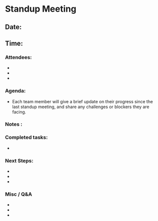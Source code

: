 # Standup Meeting

## Date: 
## Time: 

### Attendees:

- 
- 
- 

### Agenda:

- Each team member will give a brief update on their progress since the last standup meeting, and share any challenges or blockers they are facing.


### Notes :



### Completed tasks:

- 

### Next Steps:

- 
- 
- 


### Misc / Q&A

- 
- 
- 

